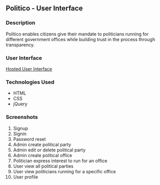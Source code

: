 ## Politico - User Interface

### Description
Politico enables citizens give their mandate to politicians running for different government offices 
while building trust in the process through transparency.

### User Interface
[Hosted User Interface](https://the22mastermind.github.io/politico-ui/)

### Technologies Used
* HTML
* CSS
* jQuery

### Screenshots
1. Signup
2. Signin
3. Password reset
4. Admin create political party
5. Admin edit or delete political party
6. Admin create political office
7. Politician express interest to run for an office
8. User view all political parties
9. User view politicians running for a specific office
10. User profile